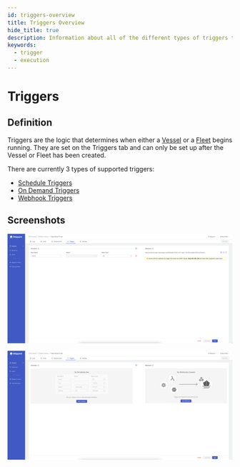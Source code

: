 ```yaml
---
id: triggers-overview
title: Triggers Overview
hide_title: true
description: Information about all of the different types of triggers that Shipyard supports.
keywords:
  - trigger
  - execution
---
```


# Triggers

## Definition

Triggers are the logic that determines when either a [Vessel](../vessels/) or a [Fleet](../fleets/) begins running. They are set on the Triggers tab and can only be set up after the Vessel or Fleet has been created.

There are currently 3 types of supported triggers:

- [Schedule Triggers](schedule-triggers.md)
- [On Demand Triggers](on-demand-triggers.md)
- [Webhook Triggers](webhook-triggers.md)

## Screenshots

![Triggers tab with Triggers](../../.gitbook/assets/triggers_tab.png)

![Triggers tab without Triggers](../../.gitbook/assets/triggers_tab_empty.png)

